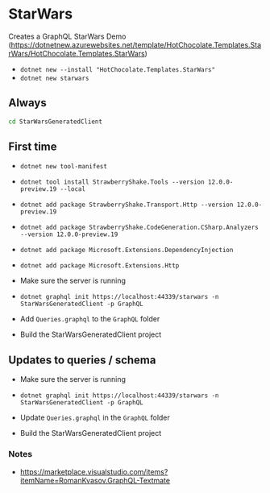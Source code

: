 ﻿# StarWars
Creates a GraphQL StarWars Demo (https://dotnetnew.azurewebsites.net/template/HotChocolate.Templates.StarWars/HotChocolate.Templates.StarWars)
- `dotnet new --install "HotChocolate.Templates.StarWars"`
- `dotnet new starwars`


## Always
``` cmd
cd StarWarsGeneratedClient
```

## First time
- `dotnet new tool-manifest`

- `dotnet tool install StrawberryShake.Tools --version 12.0.0-preview.19 --local`

- `dotnet add package StrawberryShake.Transport.Http --version 12.0.0-preview.19`

- `dotnet add package StrawberryShake.CodeGeneration.CSharp.Analyzers --version 12.0.0-preview.19`

- `dotnet add package Microsoft.Extensions.DependencyInjection`

- `dotnet add package Microsoft.Extensions.Http`

- Make sure the server is running

- `dotnet graphql init https://localhost:44339/starwars -n StarWarsGeneratedClient -p GraphQL`

- Add `Queries.graphql` to the `GraphQL` folder

- Build the StarWarsGeneratedClient project


## Updates to queries / schema
- Make sure the server is running

- `dotnet graphql init https://localhost:44339/starwars -n StarWarsGeneratedClient -p GraphQL`

- Update `Queries.graphql` in the `GraphQL` folder

- Build the StarWarsGeneratedClient project



### Notes
- https://marketplace.visualstudio.com/items?itemName=RomanKvasov.GraphQL-Textmate